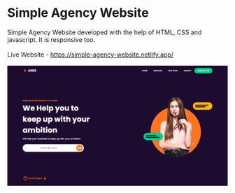# Simple Agency Website
 Simple Agency Website developed with the help of HTML, CSS and javascript. It is responsive too.<br><br>
 Live Website - https://simple-agency-website.netlify.app/<br><br>
 <img src = "https://github.com/shakti177/Simple-Agency-Website/blob/main/images/Screen%20Shot.png">
